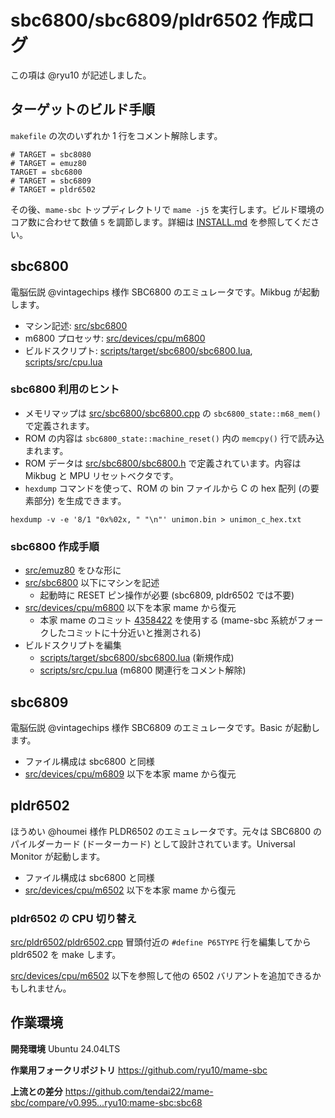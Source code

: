 # sbc6800/sbc6809/pldr6502 作成ログ

この項は @ryu10 が記述しました。

## ターゲットのビルド手順

`makefile` の次のいずれか 1 行をコメント解除します。

```
# TARGET = sbc8080
# TARGET = emuz80
TARGET = sbc6800
# TARGET = sbc6809
# TARGET = pldr6502
```

その後、`mame-sbc` トップディレクトリで `mame -j5` を実行します。ビルド環境のコア数に合わせて数値 `5` を調節します。詳細は [INSTALL.md](/INSTALL.md) を参照してください。

## sbc6800

電脳伝説 @vintagechips 様作 SBC6800 のエミュレータです。Mikbug が起動します。

* マシン記述: [src/sbc6800](src/sbc6800)
* m6800 プロセッサ: [src/devices/cpu/m6800](src/devices/cpu/m6800) 
* ビルドスクリプト: [scripts/target/sbc6800/sbc6800.lua](scripts/target/sbc6800/sbc6800.lua), [scripts/src/cpu.lua](scripts/src/cpu.lua)

### sbc6800 利用のヒント

* メモリマップは [src/sbc6800/sbc6800.cpp](src/sbc6800/sbc6800.cpp) の `sbc6800_state::m68_mem()` で定義されます。
* ROM の内容は `sbc6800_state::machine_reset()` 内の `memcpy()` 行で読み込まれます。
* ROM データは [src/sbc6800/sbc6800.h](src/sbc6800/sbc6800.h) で定義されています。内容は Mikbug と MPU リセットベクタです。
* `hexdump` コマンドを使って、ROM の bin ファイルから C の hex 配列 (の要素部分) を生成できます。

```
hexdump -v -e '8/1 "0x%02x, " "\n"' unimon.bin > unimon_c_hex.txt
```

### sbc6800 作成手順

* [src/emuz80](src/emuz80) をひな形に
* [src/sbc6800](src/sbc6800) 以下にマシンを記述
    * 起動時に RESET ピン操作が必要 (sbc6809, pldr6502 では不要)
* [src/devices/cpu/m6800](src/devices/cpu/m6800) 以下を本家 mame から復元
    * 本家 mame のコミット [4358422](https://github.com/mamedev/mame/tree/4358422) を使用する (mame-sbc 系統がフォークしたコミットに十分近いと推測される)
* ビルドスクリプトを編集
    * [scripts/target/sbc6800/sbc6800.lua](scripts/target/sbc6800/sbc6800.lua) (新規作成)
    * [scripts/src/cpu.lua](scripts/src/cpu.lua) (m6800 関連行をコメント解除)

## sbc6809

電脳伝説 @vintagechips 様作 SBC6809 のエミュレータです。Basic が起動します。

* ファイル構成は sbc6800 と同様
* [src/devices/cpu/m6809](src/devices/cpu/m6809) 以下を本家 mame から復元

## pldr6502

ほうめい @houmei 様作 PLDR6502 のエミュレータです。元々は SBC6800 のパイルダーカード (ドーターカード) として設計されています。Universal Monitor が起動します。

* ファイル構成は sbc6800 と同様
* [src/devices/cpu/m6502](src/devices/cpu/m6502) 以下を本家 mame から復元

### pldr6502 の CPU 切り替え

[src/pldr6502/pldr6502.cpp](src/pldr6502/pldr6502.cpp) 冒頭付近の `#define P65TYPE` 行を編集してから pldr6502 を make します。

[src/devices/cpu/m6502](src/devices/cpu/m6502) 以下を参照して他の 6502 バリアントを追加できるかもしれません。

## 作業環境

**開発環境** Ubuntu 24.04LTS 

**作業用フォークリポジトリ** https://github.com/ryu10/mame-sbc

**上流との差分** https://github.com/tendai22/mame-sbc/compare/v0.995...ryu10:mame-sbc:sbc68
